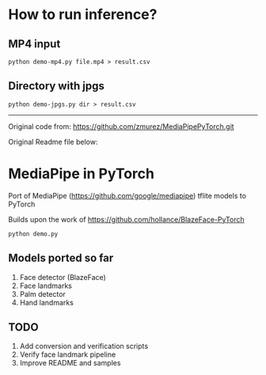 # How to run inference?

## MP4 input

```
python demo-mp4.py file.mp4 > result.csv
```

## Directory with jpgs

```
python demo-jpgs.py dir > result.csv
```



---------------------



Original code from: https://github.com/zmurez/MediaPipePyTorch.git

Original Readme file below:

# MediaPipe in PyTorch

Port of MediaPipe (https://github.com/google/mediapipe) tflite models to PyTorch

Builds upon the work of https://github.com/hollance/BlazeFace-PyTorch

```python demo.py```

## Models ported so far
1. Face detector (BlazeFace)
1. Face landmarks
1. Palm detector
1. Hand landmarks

## TODO
1. Add conversion and verification scripts
1. Verify face landmark pipeline
1. Improve README and samples
